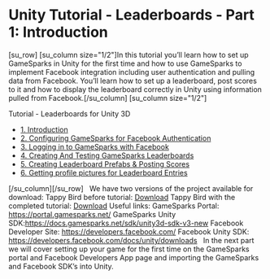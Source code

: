 # Unity Tutorial - Leaderboards - Part 1: Introduction

[su_row] [su_column size="1/2"]In this tutorial you’ll learn how to set up GameSparks in Unity for the first time and how to use GameSparks to implement Facebook integration including user authentication and pulling data from Facebook. You’ll learn how to set up a leaderboard, post scores to it and how to display the leaderboard correctly in Unity using information pulled from Facebook.[/su_column] [su_column size="1/2"]

Tutorial - Leaderboards for Unity 3D

  * [1. Introduction](/uncategorized/unity-tutorial-introduction)
  * [2. Configuring GameSparks for Facebook Authentication](/uncategorized/unity-tutorial-configuring-gamesparks-for-facebook-authentication)
  * [3. Logging in to GameSparks with Facebook](/uncategorized/unity-tutorial-logging-in-to-gamesparks-with-facebook)
  * [4. Creating And Testing GameSparks Leaderboards](/uncategorized/unity-tutorial-creating-and-testing-gamesparks-leaderboards)
  * [5. Creating Leaderboard Prefabs & Posting Scores](/uncategorized/unity-tutorial-creating-leaderboard-prefabs-posting-scores)
  * [6. Getting profile pictures for Leaderboard Entries](/uncategorized/unity-tutorial-getting-profile-pictures-for-leaderboard-entries)

[/su_column][/su_row]    We have two versions of the project available for download: Tappy Bird before tutorial: [Download](http://static.gamesparks.net/docs/Tappy%20Bird%20-%20Empty.zip) Tappy Bird with the completed tutorial: [Download](http://static.gamesparks.net/docs/GameSparksTappyBirdFinished.zip) Useful links: GameSparks Portal: <https://portal.gamesparks.net/> GameSparks Unity SDK:<https://docs.gamesparks.net/sdk/unity3d-sdk-v3-new> Facebook Developer Site: <https://developers.facebook.com/> Facebook Unity SDK: <https://developers.facebook.com/docs/unity/downloads>   In the next part we will cover setting up your game for the first time on the GameSparks portal and Facebook Developers App page and importing the GameSparks and Facebook SDK’s into Unity.
